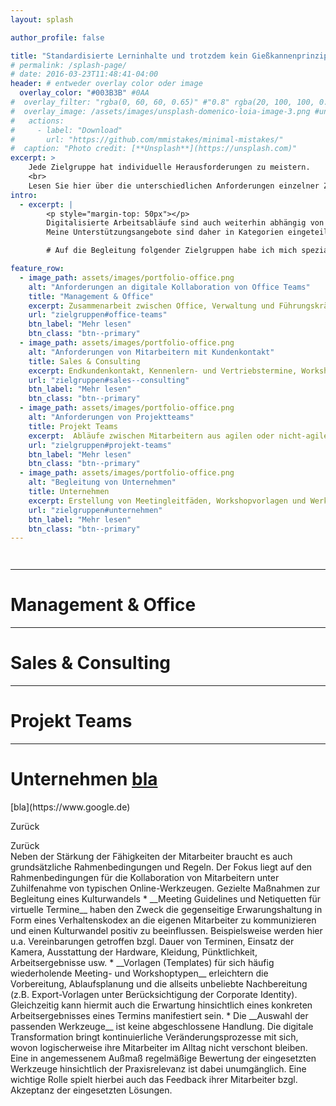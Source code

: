 ```yaml
---
layout: splash

author_profile: false

title: "Standardisierte Lerninhalte und trotzdem kein Gießkannenprinzip?"
# permalink: /splash-page/
# date: 2016-03-23T11:48:41-04:00
header: # entweder overlay color oder image
  overlay_color: "#003B3B" #0AA
#  overlay_filter: "rgba(0, 60, 60, 0.65)" #"0.8" rgba(20, 100, 100, 0.5), url(/assets/images/unsplash-image-2.jpg)
#  overlay_image: /assets/images/unsplash-domenico-loia-image-3.png #unsplash-image-2.jpg
#   actions:
#     - label: "Download"
#       url: "https://github.com/mmistakes/minimal-mistakes/"
#  caption: "Photo credit: [**Unsplash**](https://unsplash.com)"
excerpt: > 
    Jede Zielgruppe hat individuelle Herausforderungen zu meistern. 
    <br>
    Lesen Sie hier über die unterschiedlichen Anforderungen einzelner Zielgruppen. 
intro: 
  - excerpt: |
        <p style="margin-top: 50px"></p>
        Digitalisierte Arbeitsabläufe sind auch weiterhin abhängig von der Tätigkeit ihrer Mitarbeiter und Kollegen. 
        Meine Unterstützungsangebote sind daher in Kategorien eingeteilt, um auf die jeweiligen Bedürfnisse ihrer Kollegen eingehen zu können. 

        # Auf die Begleitung folgender Zielgruppen habe ich mich spezialisiert:

feature_row:
  - image_path: assets/images/portfolio-office.png
    alt: "Anforderungen an digitale Kollaboration von Office Teams"
    title: "Management & Office"
    excerpt: Zusammenarbeit zwischen Office, Verwaltung und Führungskräften
    url: "zielgruppen#office-teams"
    btn_label: "Mehr lesen"
    btn_class: "btn--primary"
  - image_path: assets/images/portfolio-office.png
    alt: "Anforderungen von Mitarbeitern mit Kundenkontakt"
    title: Sales & Consulting
    excerpt: Endkundenkontakt, Kennenlern- und Vertriebstermine, Workshops
    url: "zielgruppen#sales--consulting"
    btn_label: "Mehr lesen"
    btn_class: "btn--primary"
  - image_path: assets/images/portfolio-office.png
    alt: "Anforderungen von Projektteams"
    title: Projekt Teams
    excerpt:  Abläufe zwischen Mitarbeitern aus agilen oder nicht-agilen Projektteams
    url: "zielgruppen#projekt-teams"
    btn_label: "Mehr lesen"
    btn_class: "btn--primary"
  - image_path: assets/images/portfolio-office.png
    alt: "Begleitung von Unternehmen"
    title: Unternehmen
    excerpt: Erstellung von Meetingleitfäden, Workshopvorlagen und Werkzeugauswahl.
    url: "zielgruppen#unternehmen"
    btn_label: "Mehr lesen"
    btn_class: "btn--primary"
---
```


<p style="margin-bottom: 3em"></p> 
<hr>
<p style="margin-bottom: 2em"></p> 

# Management & Office
<hr>

# Sales & Consulting
<hr>

# Projekt Teams
<hr>

<h1 id="unternehmen"> Unternehmen <a style="text-color:#006060" href="https://www.google.de">bla</a></h1> [bla](https://www.google.de) <p>Zurück</p> <div>Zurück</div>
Neben der Stärkung der Fähigkeiten der Mitarbeiter braucht es auch grundsätzliche Rahmenbedingungen und Regeln.
Der Fokus liegt auf den Rahmenbedingungen für die Kollaboration von Mitarbeitern unter Zuhilfenahme von typischen Online-Werkzeugen. Gezielte Maßnahmen zur Begleitung eines Kulturwandels 
* __Meeting Guidelines und Netiquetten für virtuelle Termine__ haben den Zweck die gegenseitige Erwarungshaltung in Form eines Verhaltenskodex an die eigenen Mitarbeiter zu kommunizieren und einen Kulturwandel positiv zu beeinflussen. Beispielsweise werden hier u.a. Vereinbarungen getroffen bzgl. Dauer von Terminen, Einsatz der Kamera, Ausstattung der Hardware, Kleidung, Pünktlichkeit, Arbeitsergebnisse usw.
* __Vorlagen (Templates) für sich häufig wiederholende Meeting- und Workshoptypen__ erleichtern die Vorbereitung, Ablaufsplanung und die allseits unbeliebte Nachbereitung (z.B. Export-Vorlagen unter Berücksichtigung der Corporate Identity). Gleichzeitig kann hiermit auch die Erwartung hinsichtlich eines konkreten Arbeitsergebnisses eines Termins manifestiert sein. 
* Die __Auswahl der passenden Werkzeuge__ ist keine abgeschlossene Handlung. Die digitale Transformation bringt kontinuierliche Veränderungsprozesse mit sich, wovon logischerweise ihre Mitarbeiter im Alltag nicht verschont bleiben. Eine in angemessenem Außmaß regelmäßige Bewertung der eingesetzten Werkzeuge hinsichtlich der Praxisrelevanz ist dabei unumgänglich. Eine wichtige Rolle spielt hierbei auch das Feedback ihrer Mitarbeiter bzgl. Akzeptanz der eingesetzten Lösungen.